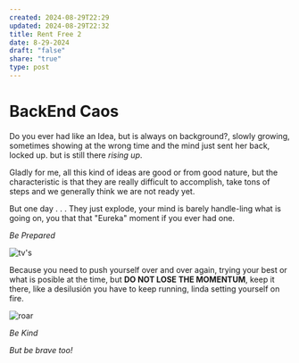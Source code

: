 ```yaml
---
created: 2024-08-29T22:29
updated: 2024-08-29T22:32
title: Rent Free 2
date: 8-29-2024
draft: "false"
share: "true"
type: post
---
```



# BackEnd Caos

Do you ever had like an Idea, but is always on background?, slowly growing, sometimes showing at the wrong time and the mind just sent her back, locked up. but is still there *rising up*.

Gladly for me, all this kind of ideas are good or from good nature, but the characteristic is that they are really difficult to accomplish, take tons of steps and we generally think we are not ready yet.

But one day . . .
They just explode, your mind is barely handle-ling what is going on, you that that "Eureka" moment if you ever had one. 

*Be Prepared*

![tv's](/images/Pasted%20image%2020240829223001.png)

Because you need to push yourself over and over again, trying your best or what is posible at the time, but **DO NOT LOSE THE MOMENTUM**, keep it there, like a desilusión you have to keep running, linda setting yourself on fire. 


![roar](/images/Pasted%20image%2020240829223031.png)



*Be Kind*

*But be brave too!*